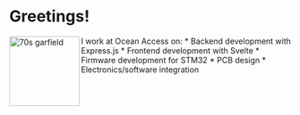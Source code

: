 # Greetings!
<img align="left" src="https://user-images.githubusercontent.com/47254808/192292424-a733fb9e-4b06-4e70-b218-044f38465784.png" alt="70s garfield" width="125"/>
I work at Ocean Access on:
* Backend development with Express.js
* Frontend development with Svelte
* Firmware development for STM32
* PCB design
* Electronics/software integration
